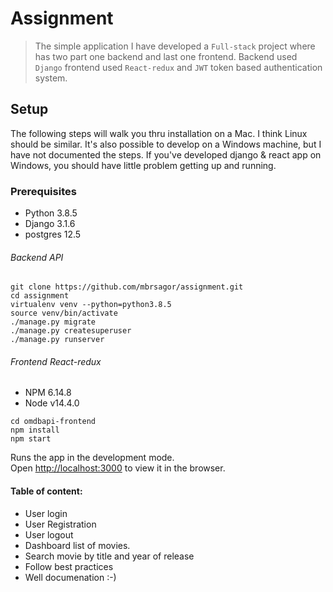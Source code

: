 # Assignment

> The simple application I have developed a `Full-stack` project where has two part one backend and last one frontend. Backend used `Django` frontend used `React-redux` and `JWT` token based authentication system.

## Setup

The following steps will walk you thru installation on a Mac. I think Linux should be similar. It's also possible to develop on a Windows machine, but I have not documented the steps. If you've developed django & react app on Windows, you should have little problem getting up and running.

### Prerequisites

- Python 3.8.5
- Django 3.1.6
- postgres  12.5

###### Backend API
```base
git clone https://github.com/mbrsagor/assignment.git
cd assignment
virtualenv venv --python=python3.8.5
source venv/bin/activate
./manage.py migrate
./manage.py createsuperuser
./manage.py runserver
```

###### Frontend React-redux
- NPM 6.14.8
- Node v14.4.0

```base
cd omdbapi-frontend
npm install
npm start
```

Runs the app in the development mode.\
Open [http://localhost:3000](http://localhost:3000) to view it in the browser.


#### Table of content:
- User login
- User Registration
- User logout
- Dashboard list of movies.
- Search movie by title and year of release
- Follow best practices
- Well documenation :-)